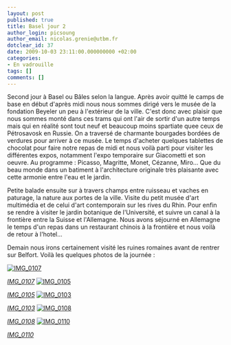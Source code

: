 ```yaml
---
layout: post
published: true
title: Basel jour 2
author_login: picsoung
author_email: nicolas.grenie@utbm.fr
dotclear_id: 37
date: 2009-10-03 23:11:00.000000000 +02:00
categories:
- En vadrouille
tags: []
comments: []
---
```

<p>Second jour à Basel ou Bâles selon la langue. Après avoir quitté le camps de base en début d'après midi nous nous sommes dirigé vers le musée de la fondation Beyeler un peu à l'extérieur de la ville. C'est donc avec plaisir que nous sommes monté dans ces trams qui ont l'air de sortir d'un autre temps mais qui en réalité sont tout neuf et beaucoup moins spartiate quee ceux de Pétrosavosk en Russie. On a traversé de charmante bourgades bordées de verdures pour arriver à ce musée.
Le temps d'acheter quelques tablettes de chocolat pour faire notre repas de midi et nous voilà parti pour visiter les différentes expos, notamment l'expo temporaire sur Giacometti et son oeuvre. Au programme&nbsp;: Picasso, Magritte, Monet, Cézanne, Miro... Que du beau monde dans un batiment à l'architecture originale très plaisante avec cette armonie entre l'eau et le jardin.</p>


<p>Petite balade ensuite sur à travers champs entre ruisseau et vaches en paturage, la nature aux portes de la ville.
Visite du petit musée d'art multimédia et de celui d'art contemporain sur les rives du Rhin.
Pour enfin se rendre à visiter le jardin botanique de l'Université, et suivre un canal à la frontière entre la Suisse et l'Allemagne.
Nous avons séjourné en Allemagne le temps d'un repas dans un restaurant chinois à la frontière et nous voilà de retour à l'hotel...</p>


<p>Demain nous irons certainement visité les ruines romaines avant de rentrer sur Belfort.
Voilà les quelques photos de la journée&nbsp;:</p>



<p><a href="http://farm3.static.flickr.com/2441/3978197076_741e25104e_t.jpg"><img src="http://farm3.static.flickr.com/2441/3978197076_741e25104e_m.jpg" alt="IMG_0107" /></a></p>


<p><em><a href="http://www.flickr.com/photos/picsoung/3978197076/">IMG_0107</a></em>
<a href="http://farm4.static.flickr.com/3511/3977433747_e63bc7a3df_t.jpg"><img src="http://farm4.static.flickr.com/3511/3977433747_e63bc7a3df_m.jpg" alt="IMG_0105" /></a></p>


<p><em><a href="http://www.flickr.com/photos/picsoung/3977433747/">IMG_0105</a></em>
<a href="http://farm4.static.flickr.com/3526/3977433395_05a198e6d6_t.jpg"><img src="http://farm4.static.flickr.com/3526/3977433395_05a198e6d6_m.jpg" alt="IMG_0103" /></a></p>


<p><em><a href="http://www.flickr.com/photos/picsoung/3977433395/">IMG_0103</a></em>
<a href="http://farm3.static.flickr.com/2474/3977434247_3462e702b4_t.jpg"><img src="http://farm3.static.flickr.com/2474/3977434247_3462e702b4_m.jpg" alt="IMG_0108" /></a></p>


<p><em><a href="http://www.flickr.com/photos/picsoung/3977434247/">IMG_0108</a></em>
<a href="http://farm4.static.flickr.com/3503/3978241848_7a08d22c94_t.jpg"><img src="http://farm4.static.flickr.com/3503/3978241848_7a08d22c94_m.jpg" alt="IMG_0110" /></a></p>


<p><em><a href="http://www.flickr.com/photos/picsoung/3978241848/">IMG_0110</a></em></p>

